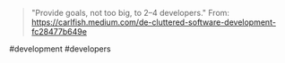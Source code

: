 > "Provide goals, not too big, to 2–4 developers."
From: https://carlfish.medium.com/de-cluttered-software-development-fc28477b649e

<!-- Keywords -->
#development #developers
<!-- /Keywords -->
